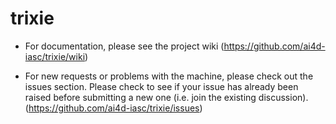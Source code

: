 # trixie
* For documentation, please see the project wiki (https://github.com/ai4d-iasc/trixie/wiki)

* For new requests or problems with the machine, please check out the issues section. Please check to see if your issue has already been raised before submitting a new one (i.e. join the existing discussion). (https://github.com/ai4d-iasc/trixie/issues)

